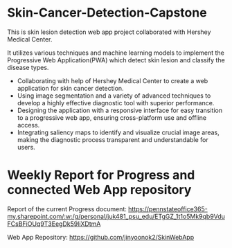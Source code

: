 # Skin-Cancer-Detection-Capstone
This is skin lesion detection web app project collaborated with Hershey Medical Center.

It utilizes various techniques and machine learning models to implement the Progressive Web Application(PWA) which detect skin lesion and classify the disease types.  

- Collaborating with help of Hershey Medical Center to create a web application for skin cancer detection.
- Using image segmentation and a variety of advanced techniques to develop a highly effective diagnostic tool with superior performance.
- Designing the application with a responsive interface for easy transition to a progressive web app, ensuring cross-platform use and offline access.
- Integrating saliency maps to identify and visualize crucial image areas, making the diagnostic process transparent and understandable for users.


# Weekly Report for Progress and connected Web App repository

Report of the current Progress document: https://pennstateoffice365-my.sharepoint.com/:w:/g/personal/juk481_psu_edu/ETgGZ_1t1o5Mk9qb9VduFCsBFiOUq9T3EegDk59liXDtmA  
  
Web App Repository: https://github.com/jinyoonok2/SkinWebApp
